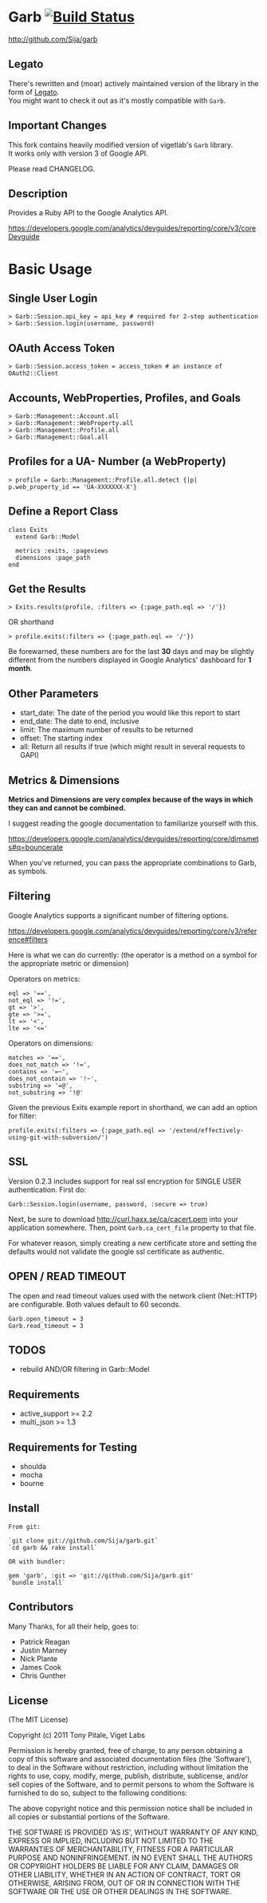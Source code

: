 Garb [![Build Status](https://secure.travis-ci.org/Sija/garb.png)](http://travis-ci.org/Sija/garb)
====

  http://github.com/Sija/garb

Legato
------

  There's rewritten and (moar) actively maintained version of the library in the form of [Legato](https://github.com/tpitale/legato).  
  You might want to check it out as it's mostly compatible with `Garb`.

Important Changes
-----------------

  This fork contains heavily modified version of vigetlab's `Garb` library.  
  It works only with version 3 of Google API.

  Please read CHANGELOG.
  
Description
-----------

  Provides a Ruby API to the Google Analytics API.

  https://developers.google.com/analytics/devguides/reporting/core/v3/coreDevguide

Basic Usage
===========

Single User Login
-----------------
  
    > Garb::Session.api_key = api_key # required for 2-step authentication
    > Garb::Session.login(username, password)
    
OAuth Access Token
------------------

    > Garb::Session.access_token = access_token # an instance of OAuth2::Client

Accounts, WebProperties, Profiles, and Goals
--------------------------------------------

    > Garb::Management::Account.all
    > Garb::Management::WebProperty.all
    > Garb::Management::Profile.all
    > Garb::Management::Goal.all

Profiles for a UA- Number (a WebProperty)
-----------------------------------------

    > profile = Garb::Management::Profile.all.detect {|p| p.web_property_id == 'UA-XXXXXXX-X'}

Define a Report Class
---------------------

    class Exits
      extend Garb::Model

      metrics :exits, :pageviews
      dimensions :page_path
    end

Get the Results
---------------

    > Exits.results(profile, :filters => {:page_path.eql => '/'})

  OR shorthand

    > profile.exits(:filters => {:page_path.eql => '/'})

  Be forewarned, these numbers are for the last **30** days and may be slightly different from the numbers displayed in Google Analytics' dashboard for **1 month**.

Other Parameters
----------------

  * start_date: The date of the period you would like this report to start
  * end_date: The date to end, inclusive
  * limit: The maximum number of results to be returned
  * offset: The starting index
  * all: Return all results if true (which might result in several requests to GAPI)

Metrics & Dimensions
--------------------

  **Metrics and Dimensions are very complex because of the ways in which they can and cannot be combined.**

  I suggest reading the google documentation to familiarize yourself with this.

  https://developers.google.com/analytics/devguides/reporting/core/dimsmets#q=bouncerate

  When you've returned, you can pass the appropriate combinations to Garb, as symbols.

Filtering
---------

  Google Analytics supports a significant number of filtering options.

  https://developers.google.com/analytics/devguides/reporting/core/v3/reference#filters

  Here is what we can do currently:
  (the operator is a method on a symbol for the appropriate metric or dimension)

  Operators on metrics:

    eql => '==',
    not_eql => '!=',
    gt => '>',
    gte => '>=',
    lt => '<',
    lte => '<='

  Operators on dimensions:

    matches => '==',
    does_not_match => '!=',
    contains => '=~',
    does_not_contain => '!~',
    substring => '=@',
    not_substring => '!@'
    
  Given the previous Exits example report in shorthand, we can add an option for filter:

    profile.exits(:filters => {:page_path.eql => '/extend/effectively-using-git-with-subversion/')

SSL
---

  Version 0.2.3 includes support for real ssl encryption for SINGLE USER authentication. First do:

    Garb::Session.login(username, password, :secure => true)

  Next, be sure to download http://curl.haxx.se/ca/cacert.pem into your application somewhere.
  Then, point `Garb.ca_cert_file` property to that file.

  For whatever reason, simply creating a new certificate store and setting the defaults would
  not validate the google ssl certificate as authentic.

OPEN / READ TIMEOUT
-------------------

  The open and read timeout values used with the network client (Net::HTTP) are configurable.
  Both values default to 60 seconds.  

    Garb.open_timeout = 3
    Garb.read_timeout = 3
    
TODOS
-----

  * rebuild AND/OR filtering in Garb::Model

Requirements
------------

  * active_support >= 2.2
  * multi_json >= 1.3

Requirements for Testing
------------------------

  * shoulda
  * mocha
  * bourne

Install
-------

    From git:
    
    `git clone git://github.com/Sija/garb.git`
    `cd garb && rake install`
    
    OR with bundler:
    
    gem 'garb', :git => 'git://github.com/Sija/garb.git'
    `bundle install`

Contributors
------------

  Many Thanks, for all their help, goes to:

  * Patrick Reagan
  * Justin Marney
  * Nick Plante
  * James Cook
  * Chris Gunther

License
-------

  (The MIT License)

  Copyright (c) 2011 Tony Pitale, Viget Labs

  Permission is hereby granted, free of charge, to any person obtaining
  a copy of this software and associated documentation files (the
  'Software'), to deal in the Software without restriction, including
  without limitation the rights to use, copy, modify, merge, publish,
  distribute, sublicense, and/or sell copies of the Software, and to
  permit persons to whom the Software is furnished to do so, subject to
  the following conditions:

  The above copyright notice and this permission notice shall be
  included in all copies or substantial portions of the Software.

  THE SOFTWARE IS PROVIDED 'AS IS', WITHOUT WARRANTY OF ANY KIND,
  EXPRESS OR IMPLIED, INCLUDING BUT NOT LIMITED TO THE WARRANTIES OF
  MERCHANTABILITY, FITNESS FOR A PARTICULAR PURPOSE AND NONINFRINGEMENT.
  IN NO EVENT SHALL THE AUTHORS OR COPYRIGHT HOLDERS BE LIABLE FOR ANY
  CLAIM, DAMAGES OR OTHER LIABILITY, WHETHER IN AN ACTION OF CONTRACT,
  TORT OR OTHERWISE, ARISING FROM, OUT OF OR IN CONNECTION WITH THE
  SOFTWARE OR THE USE OR OTHER DEALINGS IN THE SOFTWARE.
